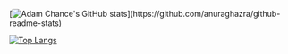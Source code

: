 [![Adam Chance's GitHub stats]([https://github-readme-stats.vercel.app/api?username=anuraghazra](https://github-readme-stats.vercel.app/api?username=SocMinarch&count_private=true&show_icons=true))](https://github.com/anuraghazra/github-readme-stats)

[![Top Langs](https://github-readme-stats.vercel.app/api/top-langs/?username=SocMinarch&layout=compact)](https://github.com/anuraghazra/github-readme-stats)
